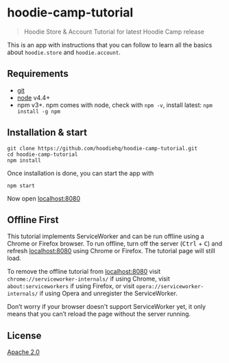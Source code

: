 # hoodie-camp-tutorial

> Hoodie Store & Account Tutorial for latest Hoodie Camp release

This is an app with instructions that you can follow
to learn all the basics about `hoodie.store` and `hoodie.account`.

## Requirements

- [git](http://www.git-scm.com/)
- [node](https://nodejs.org/en/) v4.4+
- npm v3+. npm comes with node, check with `npm -v`, install latest: `npm install -g npm`

## Installation & start

```
git clone https://github.com/hoodiehq/hoodie-camp-tutorial.git
cd hoodie-camp-tutorial
npm install
```

Once installation is done, you can start the app with

```
npm start
```

Now open [localhost:8080](http://localhost:8080)

## Offline First

This tutorial implements ServiceWorker and can be run offline using a Chrome or Firefox browser. To run offline, turn off the server (<kbd>Ctrl</kbd> + <kbd>C</kbd>) and refresh [localhost:8080](http://localhost:8080) using Chrome or Firefox. The tutorial page will still load.

To remove the offline tutorial from [localhost:8080](http://localhost:8080) visit `chrome://serviceworker-internals/` if using Chrome, visit `about:serviceworkers` if using Firefox, or visit `opera://serviceworker-internals/` if using Opera and unregister the ServiceWorker. 

Don’t worry if your browser doesn't support ServiceWorker yet, it only means that you can’t reload the page without the server running.



## License

[Apache 2.0](http://www.apache.org/licenses/LICENSE-2.0)
